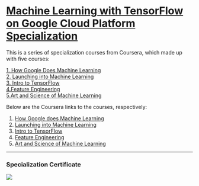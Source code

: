 # [Machine Learning with TensorFlow on Google Cloud Platform Specialization](https://www.coursera.org/specializations/machine-learning-tensorflow-gcp)

This is a series of specialization courses from Coursera, which made up with five courses:  

[1. How Google Does Machine Learning](https://github.com/FFFlora/data-science-notes/blob/master/machine-learning-on-gcp-specialization/how-google-does-machine-learning.md)  
[2. Launching into Machine Learning](https://github.com/FFFlora/data-science-notes/blob/master/machine-learning-on-gcp-specialization/launching-into-machine-learning.md)  
[3. Intro to TensorFlow](https://github.com/FFFlora/data-science-notes/tree/master/machine-learning-on-gcp-specialization/intro-to-tensorflow)  
[4.Feature Engineering](https://github.com/FFFlora/data-science-notes/tree/master/machine-learning-on-gcp-specialization/feature-engineering)  
[5.Art and Science of Machine Learning](https://github.com/FFFlora/data-science-notes/blob/master/machine-learning-on-gcp-specialization/art-and-science-of-machine-learning.md)  


Below are the Coursera links to the courses, respectively:

1. [How Google does Machine Learning](https://www.coursera.org/learn/google-machine-learning?specialization=machine-learning-tensorflow-gcp)
2. [Launching into Machine Learning](https://www.coursera.org/learn/launching-machine-learning?specialization=machine-learning-tensorflow-gcp)
3. [Intro to TensorFlow](https://www.coursera.org/learn/intro-tensorflow?specialization=machine-learning-tensorflow-gcp)
4. [Feature Engineering](https://www.coursera.org/learn/feature-engineering?specialization=machine-learning-tensorflow-gcp)
5. [Art and Science of Machine Learning](https://www.coursera.org/learn/art-science-ml)


--- 
### Specialization Certificate
![](https://github.com/FFFlora/data-science-notes/blob/master/machine-learning-on-gcp-specialization/Screenshot_2019-08-08%20Wenyao%20Jiang's%20Course%20Record%20of%20Machine%20Learning%20with%20TensorFlow%20on%20Google%20Cloud%20Platform%20from%20Google%5B...%5D.png)
